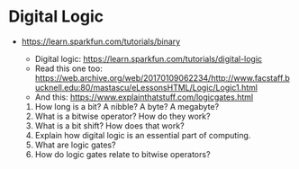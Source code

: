 # Digital Logic
* <https://learn.sparkfun.com/tutorials/binary>
   * Digital logic: <https://learn.sparkfun.com/tutorials/digital-logic>
   * Read this one too:  
<https://web.archive.org/web/20170109062234/http://www.facstaff.bucknell.edu:80/mastascu/eLessonsHTML/Logic/Logic1.html>
   * And this: <https://www.explainthatstuff.com/logicgates.html>

    1. How long is a bit? A nibble? A byte? A megabyte?
    2. What is a bitwise operator? How do they work?
    3. What is a bit shift? How does that work?
    4. Explain how digital logic is an essential part of computing.
    5. What are logic gates?
    6. How do logic gates relate to bitwise operators?